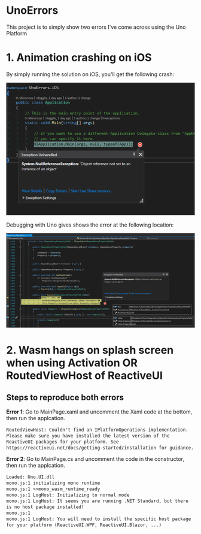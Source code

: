 # UnoErrors

This project is to simply show two errors I've come across using the Uno Platform

# 1. Animation crashing on iOS

By simply running the solution on iOS, you'll get the following crash:

![iOS Error](ios-error.png)

Debugging with Uno gives shows the error at the following location:

![iOS Error](ios-error-02.jpg)

# 2. Wasm hangs on splash screen when using Activation OR RoutedViewHost of ReactiveUI

## Steps to reproduce both errors

**Error 1**: Go to MainPage.xaml and uncomment the Xaml code at the bottom, then run the applcation.

```
RoutedViewHost: Couldn't find an IPlatformOperations implementation. Please make sure you have installed the latest version of the ReactiveUI packages for your platform. See https://reactiveui.net/docs/getting-started/installation for guidance.
```

**Error 2**: Go to MainPage.cs and uncomment the code in the constructor, then run the applcation.

```
Loaded: Uno.UI.dll
mono.js:1 initializing mono runtime
mono.js:1 >>mono_wasm_runtime_ready
mono.js:1 ﻿LogHost: Initializing to normal mode
mono.js:1 LogHost: It seems you are running .NET Standard, but there is no host package installed!
mono.js:1 
mono.js:1 LogHost: You will need to install the specific host package for your platform (ReactiveUI.WPF, ReactiveUI.Blazor, ...)
```

